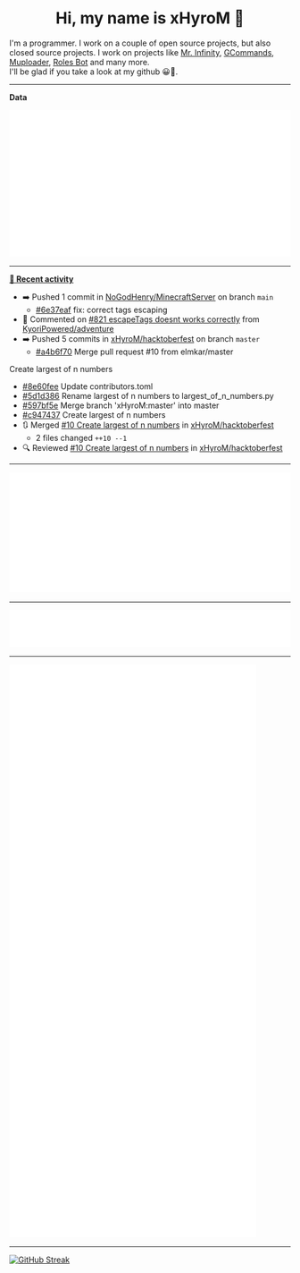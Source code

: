 <p align="center">
    <!-- <img src="https://avatars.githubusercontent.com/u/56601352" width="192" alt="hyro's pfp" /> -->
    <h1 align="center">Hi, my name is xHyroM 👋</h1>
</p>

I'm a programmer. I work on a couple of open source projects, but also closed source projects. I work on projects like [Mr. Infinity](https://discord.com/oauth2/authorize?client_id=720321585625694239&scope=bot%20applications.commands&permissions=8&redirect_uri=https://blobs.gq/imanager&prompt=consent&response_type=code), [GCommands](https://github.com/Garlic-Team/GCommands), [Muploader](https://github.com/xHyroM/Muploader), [Roles Bot](https://github.com/xHyroM/roles-bot) and many more.  
I'll be glad if you take a look at my github 😀👀.

___
**Data**

<img src="https://github.com/xHyroM/xHyroM/blob/master/.cache/base.svg">

___

**[📰 Recent activity](https://github.com/xHyroM)**
* ➡️ Pushed 1 commit in [NoGodHenry/MinecraftServer](https://github.com/NoGodHenry/MinecraftServer) on branch `main`
  * [#6e37eaf](https://github.com/NoGodHenry/MinecraftServer/commit/6e37eaf) fix: correct tags escaping
* 💬 Commented on [#821 escapeTags doesnt works correctly](https://github.com/KyoriPowered/adventure/issues/821) from [KyoriPowered/adventure](https://github.com/KyoriPowered/adventure)
* ➡️ Pushed 5 commits in [xHyroM/hacktoberfest](https://github.com/xHyroM/hacktoberfest) on branch `master`
  * [#a4b6f70](https://github.com/xHyroM/hacktoberfest/commit/a4b6f70) Merge pull request #10 from elmkar/master

Create largest of n numbers
  * [#8e60fee](https://github.com/xHyroM/hacktoberfest/commit/8e60fee) Update contributors.toml
  * [#5d1d386](https://github.com/xHyroM/hacktoberfest/commit/5d1d386) Rename largest of n numbers to largest_of_n_numbers.py
  * [#597bf5e](https://github.com/xHyroM/hacktoberfest/commit/597bf5e) Merge branch &#39;xHyroM:master&#39; into master
  * [#c947437](https://github.com/xHyroM/hacktoberfest/commit/c947437) Create largest of n numbers
* 🔃 Merged [#10 Create largest of n numbers](https://github.com/xHyroM/hacktoberfest/pull/10) in [xHyroM/hacktoberfest](https://github.com/xHyroM/hacktoberfest)
  * 2 files changed `++10 --1`
* 🔍 Reviewed [#10 Create largest of n numbers](https://github.com/xHyroM/hacktoberfest/pull/10) in [xHyroM/hacktoberfest](https://github.com/xHyroM/hacktoberfest)


___

<img src="https://github.com/xHyroM/xHyroM/blob/master/.cache/isocalendar.svg">

___

<img src="https://github.com/xHyroM/xHyroM/blob/master/.cache/languages.svg">

___

<img src="https://github.com/xHyroM/xHyroM/blob/master/.cache/achievements.svg">

___

[![GitHub Streak](https://github-readme-streak-stats.herokuapp.com?user=xHyroM&theme=dark&hide_border=true&date_format=M%20j%5B%2C%20Y%5D)](https://git.io/streak-stats)
